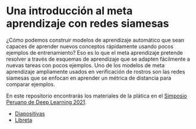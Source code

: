 # Una introducción al meta aprendizaje con redes siamesas

¿Cómo podemos construir modelos de aprendizaje automático que sean capaces de aprender nuevos conceptos rápidamente usando pocos ejemplos de entrenamiento? Eso es lo que el meta aprendizaje pretende resolver a través de esquemas de aprendizaje que se adapten fácilmente a nuevas tareas con pocos ejemplos. Uno de los modelos de meta aprendizaje ampliamente usados en verificación de rostros son las redes siamesas que se enfocan en aprender un métrica de distancia para comparar ejemplos.

En este repositorio encontrarás los materiales de la plática en el [Simposio Peruano de Deep Learning 2021](https://sites.google.com/view/spdl-2021).

- [Diapositivas](diapos.pdf)
- [Libreta](siamese.ipynb)
